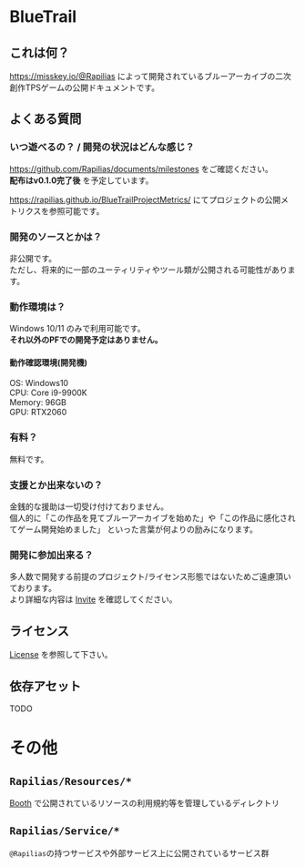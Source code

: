 # BlueTrail

## これは何？
https://misskey.io/@Rapilias によって開発されているブルーアーカイブの二次創作TPSゲームの公開ドキュメントです。  
  
## よくある質問
### いつ遊べるの？ / 開発の状況はどんな感じ？
https://github.com/Rapilias/documents/milestones をご確認ください。  
**配布はv0.1.0完了後** を予定しています。

https://rapilias.github.io/BlueTrailProjectMetrics/ にてプロジェクトの公開メトリクスを参照可能です。

### 開発のソースとかは？
非公開です。  
ただし、将来的に一部のユーティリティやツール類が公開される可能性があります。

### 動作環境は？
Windows 10/11 のみで利用可能です。  
**それ以外のPFでの開発予定はありません。**
#### 動作確認環境(開発機)
OS: Windows10  
CPU: Core i9-9900K  
Memory: 96GB  
GPU: RTX2060  

### 有料？
無料です。  

### 支援とか出来ないの？
金銭的な援助は一切受け付けておりません。  
個人的に「この作品を見てブルーアーカイブを始めた」や「この作品に感化されてゲーム開発始めました」 といった言葉が何よりの励みになります。

### 開発に参加出来る？
多人数で開発する前提のプロジェクト/ライセンス形態ではないためご遠慮頂いております。  
より詳細な内容は [Invite](https://github.com/Rapilias/documents/wiki/Invite) を確認してください。

## ライセンス
[License](https://github.com/Rapilias/documents/wiki/License) を参照して下さい。

## 依存アセット
TODO

# その他
## `Rapilias/Resources/*`
[Booth](https://rapilias.booth.pm/) で公開されているリソースの利用規約等を管理しているディレクトリ

## `Rapilias/Service/*`
`@Rapilias`の持つサービスや外部サービス上に公開されているサービス群
